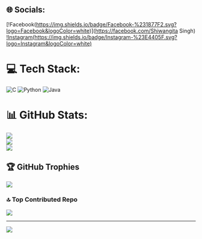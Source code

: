 
## 🌐 Socials:
[!Facebook(https://img.shields.io/badge/Facebook-%231877F2.svg?logo=Facebook&logoColor=white)](https://facebook.com/Shiwangita Singh) [!Instagram(https://img.shields.io/badge/Instagram-%23E4405F.svg?logo=Instagram&logoColor=white)](https://instagram.com/shiwangita_singh) 

# 💻 Tech Stack:
![C](https://img.shields.io/badge/c-%2300599C.svg?style=for-the-badge&logo=c&logoColor=white) ![Python](https://img.shields.io/badge/python-3670A0?style=for-the-badge&logo=python&logoColor=ffdd54) ![Java](https://img.shields.io/badge/java-%23ED8B00.svg?style=for-the-badge&logo=openjdk&logoColor=white)
# 📊 GitHub Stats:
![](https://github-readme-stats.vercel.app/api?username=ShiwangitaSingh&theme=nightowl&hide_border=false&include_all_commits=true&count_private=false)<br/>
![](https://github-readme-streak-stats.herokuapp.com/?user=ShiwangitaSingh&theme=nightowl&hide_border=false)<br/>
![](https://github-readme-stats.vercel.app/api/top-langs/?username=ShiwangitaSingh&theme=nightowl&hide_border=false&include_all_commits=true&count_private=false&layout=compact)

## 🏆 GitHub Trophies
![](https://github-profile-trophy.vercel.app/?username=ShiwangitaSingh&theme=radical&no-frame=true&no-bg=false&margin-w=4)

### 🔝 Top Contributed Repo
![](https://github-contributor-stats.vercel.app/api?username=ShiwangitaSingh&limit=5&theme=dark&combine_all_yearly_contributions=true)

---
[![](https://visitcount.itsvg.in/api?id=ShiwangitaSingh&icon=2&color=6)](https://visitcount.itsvg.in)

<!-- Proudly created with GPRM ( https://gprm.itsvg.in ) -->
